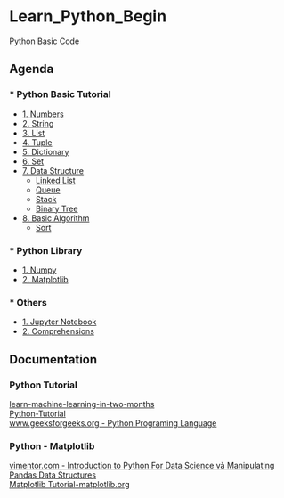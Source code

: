 # Learn_Python_Begin
Python Basic Code

## Agenda
   ### * Python Basic Tutorial
   - [1. Numbers](https://github.com/ChrisZangNam/Learn_Python_Begin/tree/master/Numbers)
   - [2. String](https://github.com/ChrisZangNam/Learn_Python_Begin/tree/master/String)
   - [3. List](https://github.com/ChrisZangNam/Learn_Python_Begin/tree/master/List)
   - [4. Tuple](https://github.com/ChrisZangNam/Learn_Python_Begin/tree/master/Tuple)
   - [5. Dictionary](https://github.com/ChrisZangNam/Learn_Python_Begin/tree/master/Dictionary)
   - [6. Set](https://github.com/ChrisZangNam/Learn_Python_Begin/tree/master/Set)
   - [7. Data Structure]()
     * [Linked List](https://github.com/ChrisZangNam/Learn_Python_Begin/tree/master/Linked-List)
     * [Queue](https://github.com/ChrisZangNam/Learn_Python_Begin/tree/master/Queue)
     * [Stack](https://github.com/ChrisZangNam/Learn_Python_Begin/tree/master/Stack)
     * [Binary Tree](https://github.com/ChrisZangNam/Learn_Python_Begin/tree/master/Binary-Tree)
   - [8. Basic Algorithm]()
     * [Sort](https://github.com/ChrisZangNam/Learn_Python_Begin/tree/master/Algorithm/Sort)

   ### * Python Library
   - [1. Numpy](https://github.com/ChrisZangNam/Learn_Python_Begin/tree/master/Numpy)
   - [2. Matplotlib](https://github.com/ChrisZangNam/Learn_Python_Begin/tree/master/Matplotlib)
   
   ### * Others
   - [1. Jupyter Notebook](https://github.com/ChrisZangNam/Learn_Python_Begin/tree/master/Jupyter-Notebook)
   - [2. Comprehensions](https://github.com/ChrisZangNam/Learn_Python_Begin/tree/master/Comprehensions)

## Documentation
  
  ### Python Tutorial
 [learn-machine-learning-in-two-months](https://github.com/bangoc123/learn-machine-learning-in-two-months)\
 [Python-Tutorial](https://www.tutorialspoint.com/python/index.htm)\
 [www.geeksforgeeks.org - Python Programing Language](https://www.geeksforgeeks.org/python-programming-language/)
  
  
  ### Python - Matplotlib
  [vimentor.com - Introduction to Python For Data Science và Manipulating Pandas Data Structures](https://vimentor.com/vi/lesson/1-mo-dau-2)\
  [Matplotlib Tutorial-matplotlib.org](https://matplotlib.org/tutorials/index.html)

